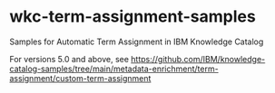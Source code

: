 # wkc-term-assignment-samples

Samples for Automatic Term Assignment in IBM Knowledge Catalog

For versions 5.0 and above, see https://github.com/IBM/knowledge-catalog-samples/tree/main/metadata-enrichment/term-assignment/custom-term-assignment

